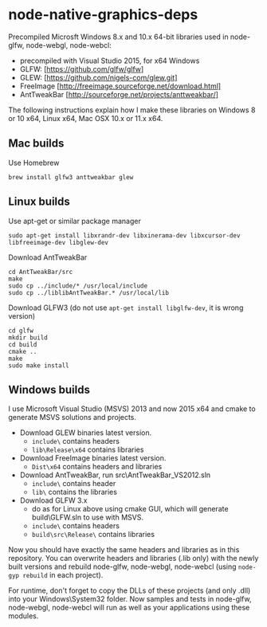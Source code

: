 # node-native-graphics-deps
Precompiled Microsft Windows 8.x and 10.x 64-bit libraries used in node-glfw, node-webgl, node-webcl:
- precompiled with Visual Studio 2015, for x64 Windows
- GLFW: [https://github.com/glfw/glfw]
- GLEW: [https://github.com/nigels-com/glew.git]
- FreeImage [http://freeimage.sourceforge.net/download.html]
- AntTweakBar [http://sourceforge.net/projects/anttweakbar/]

The following instructions explain how I make these libraries on Windows 8 or 10 x64, Linux x64, Mac OSX 10.x or 11.x x64.

Mac builds
----------
Use Homebrew
```
brew install glfw3 anttweakbar glew
```

Linux builds
------------
Use apt-get or similar package manager
```
sudo apt-get install libxrandr-dev libxinerama-dev libxcursor-dev libfreeimage-dev libglew-dev
```

Download AntTweakBar
```
cd AntTweakBar/src
make
sudo cp ../include/* /usr/local/include
sudo cp ../liblibAntTweakBar.* /usr/local/lib
```

Download GLFW3 (do not use ```apt-get install libglfw-dev```, it is wrong version)
```
cd glfw
mkdir build
cd build
cmake ..
make
sudo make install
```

Windows builds
--------------
I use Microsoft Visual Studio (MSVS) 2013 and now 2015 x64 and cmake to generate MSVS solutions and projects.

- Download GLEW binaries latest version.
  - ```include\``` contains headers
  - ```lib\Release\x64``` contains libraries
- Download FreeImage binaries latest version. 
  - ```Dist\x64``` contains headers and libraries
- Download AntTweakBar, run src\AntTweakBar_VS2012.sln
  - ```include\``` contains header
  - ```lib\``` contains the libraries
- Download GLFW 3.x
  - do as for Linux above using cmake GUI, which will generate build\GLFW.sln to use with MSVS.
  - ```include\``` contains headers
  - ```build\src\Release\``` contains libraries

Now you should have exactly the same headers and libraries as in this repository. You can overwrite headers and libraries (.lib only) with the newly built versions and rebuild node-glfw, node-webgl, node-webcl (using ```node-gyp rebuild``` in each project).

For runtime, don't forget to copy the DLLs of these projects (and only .dll) into your Windows\System32 folder. Now samples and tests in node-glfw, node-webgl, node-webcl will run as well as your applications using these modules.


